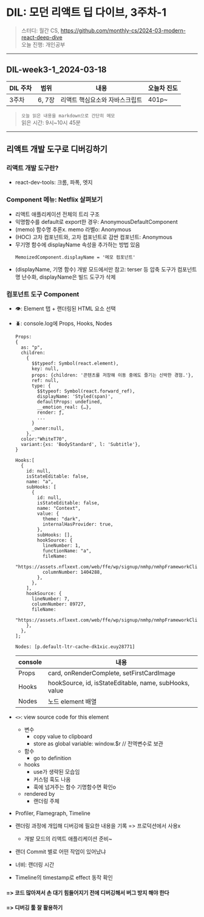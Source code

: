 # DIL: 모던 리액트 딥 다이브, 3주차-1

> 스터디: 월간 CS, https://github.com/monthly-cs/2024-03-modern-react-deep-dive  
> 오늘 진행: 개인공부

---

## DIL-week3-1_2024-03-18

| DIL 주차 | 범위   | 내용                           | 오늘차 진도 |
| -------- | ------ | ------------------------------ | ----------- |
| 3주차    | 6, 7장 | 리액트 핵심요소와 자바스크립트 | 401p~       |

> `오늘 읽은 내용을 markdown으로 간단히 메모`  
> 읽은 시간: 9시~10시 45분

---

## 리액트 개발 도구로 디버깅하기

### 리액트 개발 도구란?

- react-dev-tools: 크롬, 파폭, 엣지

### Component 메뉴: Netflix 살펴보기

- 리액트 애플리케이션 전체의 트리 구조
- 익명함수를 default로 export한 경우: AnonymousDefaultComponent
- (memo) 함수명 추론x. memo 라벨o: Anonymous
- (HOC) 고차 컴포넌트와, 고차 컴포넌트로 감싼 컴포넌트: Anonymous
- 무기명 함수에 displayName 속성을 추가하는 방법 있음
  ```
  MemoizedComponent.displayName = '메모 컴포넌트'
  ```
- (displayName, 기명 함수) 개발 모드에서만 참고: terser 등 압축 도구가 컴포넌트명 난수화, displayName은 빌드 도구가 삭제

### 컴포넌트 도구 Component

- 👁️: Element 탭 + 랜더링된 HTML 요소 선택
- 🪲: console.log에 Props, Hooks, Nodes

  ```tsx
  Props:
  {
    as: "p",
    children:
      {
        $$typeof: Symbol(react.element),
        key: null,
        props: {children: '콘텐츠를 저장해 이동 중에도 즐기는 신박한 경험.'},
        ref: null,
        type: {
          $$typeof: Symbol(react.forward_ref),
          displayName: 'Styled(span)',
          defaultProps: undefined,
          __emotion_real: {…},
          render: ƒ,
          ...
        }
        _owner:null,
      },
    color:"WhiteT70",
    variant:{xs: 'BodyStandard', l: 'Subtitle'},
  }

  Hooks:[
    {
      id: null,
      isStateEditable: false,
      name: "a",
      subHooks: [
        {
          id: null,
          isStateEditable: false,
          name: "Context",
          value: {
            theme: "dark",
            internalHasProvider: true,
          },
          subHooks: [],
          hookSource: {
            lineNumber: 1,
            functionName: "a",
            fileName:
              "https://assets.nflxext.com/web/ffe/wp/signup/nmhp/nmhpFrameworkClient.js.456145d0d707f996a700.js",
            columnNumber: 1404288,
          },
        },
      ],
      hookSource: {
        lineNumber: 7,
        columnNumber: 89727,
        fileName:
          "https://assets.nflxext.com/web/ffe/wp/signup/nmhp/nmhpFrameworkClient.js.456145d0d707f996a700.js",
      },
    },
  ];

  Nodes: [p.default-ltr-cache-dk1xic.euy28771]
  ```

  | console | 내용                                                   |
  | ------- | ------------------------------------------------------ |
  | Props   | card, onRenderComplete, setFirstCardImage              |
  | Hooks   | hookSource, id, isStateEditable, name, subHooks, value |
  | Nodes   | 노드 element 배열                                      |

- `<>`: view source code for this element
  - 변수
    - copy value to clipboard
    - store as global variable: window.$r // 전역변수로 보관
  - 함수
    - go to definition
  - hooks
    - use가 생략된 모습임
    - 커스텀 훅도 나옴
    - 훅에 넘겨주는 함수 기명함수면 확인o
  - rendered by
    - 랜더링 주체
- Profiler, Flamegraph, Timeline
- 랜더링 과정에 개입해 디버깅에 필요한 내용을 기록 => 프로덕션에서 사용x
  - 개발 모드의 리액트 애플리케이션 준비~
- 랜더 Commit 별로 어떤 작업이 있어냤냐
- 너비: 랜더링 시간
- Timeline의 timestamp로 effect 동작 확인

#### => 코드 많아져서 손 대기 힘들어지기 전에 디버깅해서 버그 방지 해야 한다

#### => 디버깅 툴 잘 활용하기
